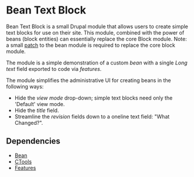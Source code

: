Bean Text Block
===============

Bean Text Block is a small Drupal module that allows users to create simple
text blocks for use on their site.  This module, combined with the power of
beans (block entities) can essentially replace the core Block module. Note:
a small [patch](https://drupal.org/node/2114279) to the bean module is
required to replace the core block module.

The module is a simple demonstration of a custom _bean_ with a single
_Long text_ field exported to code via _features_.

The module simplifies the administrative UI for creating beans in the following
ways:

* Hide the _view mode_ drop-down; simple text blocks need only the 'Default' view mode.
* Hide the _title_ field.
* Streamline the _revision_ fields down to a oneline text field: "What Changed?".

Dependencies
------------

* [Bean](https://drupal.org/project/bean)
* [CTools](https://drupal.org/project/ctools)
* [Features](https://drupal.org/project/features)
